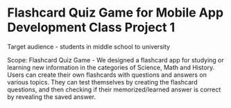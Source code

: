 # Flashcard Quiz Game for Mobile App Development Class Project 1

Target audience - students in middle school to university

Scope: Flashcard Quiz Game - We designed a flashcard app for studying or learning new information in the categories of Science, Math and History. Users can create their own flashcards with questions and answers on various topics. They can test themselves by creating the flashcard questions, and then checking if their memorized/learned answer is correct by revealing the saved answer.

